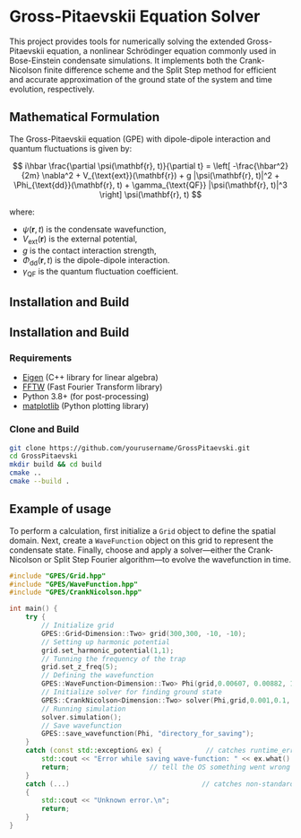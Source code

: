 # Gross-Pitaevskii Equation Solver

This project provides tools for numerically solving the extended Gross-Pitaevskii equation, a nonlinear Schrödinger equation commonly used in Bose-Einstein condensate simulations. It implements both the Crank-Nicolson finite difference scheme and the Split Step method for efficient and accurate approximation of the ground state of the system and time evolution, respectively.

## Mathematical Formulation

The Gross-Pitaevskii equation (GPE) with dipole-dipole interaction and quantum fluctuations is given by:

$$
i\hbar \frac{\partial \psi(\mathbf{r}, t)}{\partial t} = \left[ -\frac{\hbar^2}{2m} \nabla^2 + V_{\text{ext}}(\mathbf{r}) + g |\psi(\mathbf{r}, t)|^2 + \Phi_{\text{dd}}(\mathbf{r}, t) + \gamma_{\text{QF}} |\psi(\mathbf{r}, t)|^3 \right] \psi(\mathbf{r}, t)
$$

where:
- $\psi(\mathbf{r}, t)$ is the condensate wavefunction,
- $V_{\text{ext}}(\mathbf{r})$ is the external potential,
- $g$ is the contact interaction strength,
- $\Phi_{\text{dd}}(\mathbf{r}, t)$ is the dipole-dipole interaction.
- $\gamma_{\text{QF}}$ is the quantum fluctuation coefficient.

## Installation and Build

## Installation and Build

### Requirements
- [Eigen](https://eigen.tuxfamily.org/) (C++ library for linear algebra)
- [FFTW](http://www.fftw.org/) (Fast Fourier Transform library)
- Python 3.8+ (for post-processing)
- [matplotlib](https://matplotlib.org/) (Python plotting library)

### Clone and Build
```bash
git clone https://github.com/yourusername/GrossPitaevski.git
cd GrossPitaevski
mkdir build && cd build
cmake ..
cmake --build .
```

## Example of usage

To perform a calculation, first initialize a `Grid` object to define the spatial domain. Next, create a `WaveFunction` object on this grid to represent the condensate state. Finally, choose and apply a solver—either the Crank-Nicolson or Split Step Fourier algorithm—to evolve the wavefunction in time.  

```cpp
#include "GPES/Grid.hpp"
#include "GPES/WaveFunction.hpp"
#include "GPES/CrankNicolson.hpp"

int main() {
    try {
        // Initialize grid 
        GPES::Grid<Dimension::Two> grid(300,300, -10, -10); 
        // Setting up harmonic potential
        grid.set_harmonic_potential(1,1); 
        // Tunning the frequency of the trap
        grid.set_z_freq(5); 
        // Defining the wavefunction
        GPES::WaveFunction<Dimension::Two> Phi(grid,0.00607, 0.00882, 10000);
        // Initialize solver for finding ground state
        GPES::CrankNicolson<Dimension::Two> solver(Phi,grid,0.001,0.1, 0.614);
        // Running simulation
        solver.simulation();
        // Save wavefunction
        GPES::save_wavefunction(Phi, "directory_for_saving");
    }
    catch (const std::exception& ex) {           // catches runtime_error and any std::exception
        std::cout << "Error while saving wave-function: " << ex.what() << '\n';
        return;                    // tell the OS something went wrong
    }
    catch (...)                                 // catches non-standard exceptions, just in case
    {
        std::cout << "Unknown error.\n";
        return;
    }
}